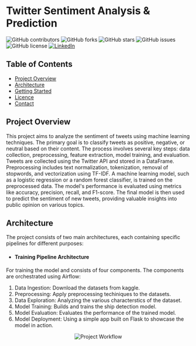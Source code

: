 # **Twitter Sentiment Analysis & Prediction**

![GitHub contributors](https://img.shields.io/github/contributors/abu14/Twitter-Sentiment-Analysis-Prediction)
![GitHub forks](https://img.shields.io/github/forks/abu14/Twitter-Sentiment-Analysis-Prediction?style=social)
![GitHub stars](https://img.shields.io/github/stars/abu14/Twitter-Sentiment-Analysis-Prediction?style=social)
![GitHub issues](https://img.shields.io/github/issues/abu14/Twitter-Sentiment-Analysis-Prediction)
![GitHub license](https://img.shields.io/github/license/abu14/Twitter-Sentiment-Analysis-Prediction)
[![LinkedIn](https://img.shields.io/badge/LinkedIn-Connect-blue)](https://www.linkedin.com/in/abenezer-tesfaye-191579214/)


<!-- Table of Contents -->
## Table of Contents
- [Project Overview](#project-overview)
- [Architecture](#architecture)
- [Getting Started](#getting-started)
- [Licence](#license)
- [Contact](#contact)


<!-- ABOUT THE PROJECT -->
## Project Overview
This project aims to analyze the sentiment of tweets using machine learning techniques. The primary goal is to classify tweets as positive, negative, or neutral based on their content. The process involves several key steps: data collection, preprocessing, feature extraction, model training, and evaluation. Tweets are collected using the Twitter API and stored in a DataFrame. Preprocessing includes text normalization, tokenization, removal of stopwords, and vectorization using TF-IDF. A machine learning model, such as a logistic regression or a random forest classifier, is trained on the preprocessed data. The model's performance is evaluated using metrics like accuracy, precision, recall, and F1-score. The final model is then used to predict the sentiment of new tweets, providing valuable insights into public opinion on various topics.


<!-- Architecture -->
## Architecture
The project consists of two main architectures, each containing specific pipelines for different purposes:

- #### Training Pipeline Architecture
For training the model and consists of four components. The components are orchestrated using Airflow:
1. Data Ingestion: Download the datasets from kaggle.
2. Preprocessing: Apply preprocessing techiniques to the datasets.
3. Data Exploration: Analyzing the various characterstics of the dataset.
4. Model Training: Builds and trains the ship detection model.
5. Model Evaluation: Evaluates the performance of the trained model.
6. Model Deployment: Using a simple app built on Flask to showcase the model in action. 
<p align="center">
  <img src="./Twitter-Sentiment-Analysis-Prediction/project_workflow.png" alt="Project Workflow">
</p>
